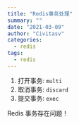 ```yaml
---
title: "Redis事务处理"
summary: ""
date: "2021-03-09"
author: "Civitasv"
categories:
  - redis 
tags:
  - redis
---
```


1. 打开事务: `multi`
2. 取消事务: `discard`
3. 提交事务: `exec`

Redis 事务存在问题！
